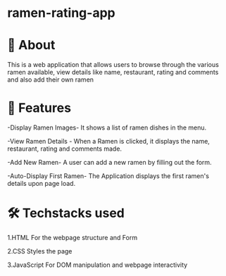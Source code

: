# ramen-rating-app

# 📌 About
This is a web application that allows users to browse through the various ramen available, view details like name, restaurant, rating and comments and also add their own ramen

# 📜 Features

-Display Ramen Images- It shows a list of ramen dishes in the menu.

-View Ramen Details - When a Ramen is clicked, it displays the name, restaurant, rating and comments made.

-Add New Ramen- A user can add a new ramen by filling out the form.

-Auto-Display First Ramen- The Application displays the first ramen's details upon page load.

# 🛠️  Techstacks used

1.HTML 
For the webpage structure and Form

2.CSS
Styles the page

3.JavaScript
For DOM manipulation and webpage interactivity